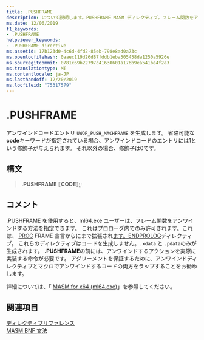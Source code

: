 ```yaml
---
title: .PUSHFRAME
description: について説明します。PUSHFRAME MASM ディレクティブ。フレーム関数をアンワインドする方法を指定するために使用されます。
ms.date: 12/06/2019
f1_keywords:
- .PUSHFRAME
helpviewer_keywords:
- .PUSHFRAME directive
ms.assetid: 17b123d0-4c6d-4fd2-85eb-798e8ad0a73c
ms.openlocfilehash: 0aaec119d26d87fddb1eba505458da1250a5926e
ms.sourcegitcommit: 0781c69b22797c41630601a176b9ea541be4f2a3
ms.translationtype: MT
ms.contentlocale: ja-JP
ms.lasthandoff: 12/20/2019
ms.locfileid: "75317579"
---
```

# <a name="pushframe"></a>.PUSHFRAME

アンワインドコードエントリ `UWOP_PUSH_MACHFRAME` を生成します。 省略可能な**code**キーワードが指定されている場合、アンワインドコードのエントリには1という修飾子が与えられます。 それ以外の場合、修飾子は0です。

## <a name="syntax"></a>構文

> **.PUSHFRAME** ⟦**CODE**⟧;;

## <a name="remarks"></a>コメント

.PUSHFRAME を使用すると、ml64.exe ユーザーは、フレーム関数をアンワインドする方法を指定できます。 これはプロローグ内でのみ許可されます。これは、 [PROC](proc.md) FRAME 宣言からにまで拡張され[ます。ENDPROLOG](dot-endprolog.md)ディレクティブ。 これらのディレクティブはコードを生成しません。`.xdata` と `.pdata`のみが生成されます。 **.PUSHFRAME**の前には、アンワインドするアクションを実際に実装する命令が必要です。 アグリーメントを保証するために、アンワインドディレクティブとマクロでアンワインドするコードの両方をラップすることをお勧めします。

詳細については、「 [MASM for x64 (ml64.exe)](masm-for-x64-ml64-exe.md)」を参照してください。

## <a name="see-also"></a>関連項目

[ディレクティブリファレンス](directives-reference.md)\
[MASM BNF 文法](masm-bnf-grammar.md)
